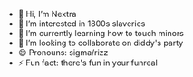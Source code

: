 - 👋 Hi, I’m Nextra
- 👀 I’m interested in 1800s slaveries
- 🌱 I’m currently learning how to touch minors
- 💞️ I’m looking to collaborate on diddy's party
- 😄 Pronouns: sigma/rizz
- ⚡ Fun fact: there's fun in your funreal

<!---
Nextraile/Nextraile is a ✨ special ✨ repository because its `README.md` (this file) appears on your GitHub profile.
You can click the Preview link to take a look at your changes.
--->
